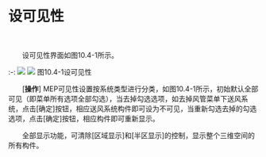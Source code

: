 #  设可见性
<br/>

&emsp;&emsp;设可见性界面如图10.4\-1所示。


:-: ![](images/549.png)           ![](images/550.png)
图10.4\-1设可见性

&emsp;&emsp;\[**操作**\] MEP可见性设置按系统类型进行分类，如图10.4\-1所示，初始默认全部可见（即菜单所有选项全部勾选），当去掉勾选选项，如去掉风管菜单下送风系统，点击\[确定\]按钮，相应送风系统构件即可设为不可见，当重新勾选去掉的勾选选项，点击\[确定\]按钮，相应构件即可重新显示。

&emsp;&emsp;全部显示功能，可清除\[区域显示\]和\[半区显示\]的控制，显示整个三维空间的所有构件。